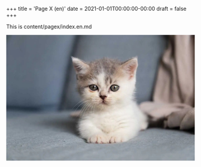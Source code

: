 +++
title = 'Page X (en)'
date = 2021-01-01T00:00:00-00:00
draft = false
+++

This is content/pagex/index.en.md

![alt](image.jpg)
